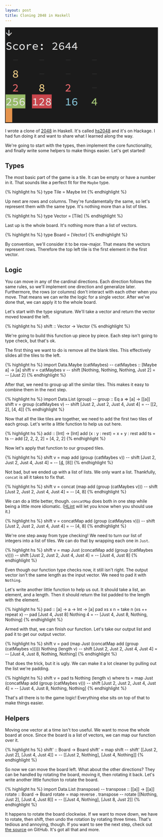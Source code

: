 ```yaml
---
layout: post
title: Cloning 2048 in Haskell
---
```


![A screenshot of hs2048][1]

I wrote a clone of [2048][2] in Haskell. It's called [hs2048][3] and it's on
Hackage. I had fun doing it and want to share what I learned along the way.

We're going to start with the types, then implement the core functionality, and
finally write some helpers to make things easier. Let's get started!

## Types

The most basic part of the game is a tile. It can be empty or have a number in
it. That sounds like a perfect fit for the `Maybe` type.

{% highlight hs %}
type Tile = Maybe Int
{% endhighlight %}

Up next are rows and columns. They're fundamentally the same, so let's
represent them with the same type. It's nothing more than a list of tiles.

{% highlight hs %}
type Vector = [Tile]
{% endhighlight %}

Last up is the whole board. It's nothing more than a list of vectors.

{% highlight hs %}
type Board = [Vector]
{% endhighlight %}

By convention, we'll consider it to be row-major. That means the vectors
represent rows. Therefore the top left tile is the first element in the first
vector.

## Logic

You can move in any of the cardinal directions. Each direction follows the same
rules, so we'll implement one direction and generalize later. Furthermore, the
rows (or columns) don't interact with each other when you move. That means we
can write the logic for a single vector. After we've done that, we can apply it
to the whole board.

Let's start with the type signature. We'll take a vector and return the vector
moved toward the left.

{% highlight hs %}
shift :: Vector -> Vector
{% endhighlight %}

We're going to build this function up piece by piece. Each step isn't going to
type check, but that's ok.

The first thing we want to do is remove all the blank tiles. This effectively
slides all the tiles to the left.

{% highlight hs %}
import Data.Maybe (catMaybes)
-- catMaybes :: [Maybe a] -> [a]
shift v = catMaybes v
-- shift [Nothing, Nothing, Nothing, Just 2] =
--   [Just 2]
{% endhighlight %}

After that, we need to group up all the similar tiles. This makes it easy to
combine them in the next step.

{% highlight hs %}
import Data.List (group)
-- group :: Eq a => [a] -> [[a]]
shift v = group (catMaybes v)
-- shift [Just 2, Just 2, Just 4, Just 4] =
--   [[2, 2], [4, 4]]
{% endhighlight %}

Now that all the like tiles are together, we need to add the first two tiles of
each group. Let's write a little function to help us out here.

{% highlight hs %}
add :: [Int] -> [Int]
add (x : y : rest) = x + y : rest
add ts = ts
-- add [2, 2, 2, 2] = [4, 2, 2]
{% endhighlight %}

Now let's apply that function to our grouped tiles.

{% highlight hs %}
shift v = map add (group (catMaybes v))
-- shift [Just 2, Just 2, Just 4, Just 4] =
--   [[4], [8]]
{% endhighlight %}

Not bad, but we ended up with a list of lists. We only want a list. Thankfully,
`concat` is all it takes to fix that.

{% highlight hs %}
shift v = concat (map add (group (catMaybes v)))
-- shift [Just 2, Just 2, Just 4, Just 4] =
--   [4, 8]
{% endhighlight %}

We can do a little better, though. `concatMap` does both in one step while
being a little more idiomatic. ([HLint][4] will let you know when you should
use it.)

{% highlight hs %}
shift v = concatMap add (group (catMaybes v)))
-- shift [Just 2, Just 2, Just 4, Just 4] =
--   [4, 8]
{% endhighlight %}

We're one step away from type checking! We need to turn our list of integers
into a list of tiles. We can do that by wrapping each one in `Just`.

{% highlight hs %}
shift v = map Just (concatMap add (group (catMaybes v))))
-- shift [Just 2, Just 2, Just 4, Just 4] =
--   [Just 4, Just 8]
{% endhighlight %}

Even though our function type checks now, it still isn't right. The output
vector isn't the same length as the input vector. We need to pad it with
`Nothing`.

Let's write another little function to help us out. It should take a list, an
element, and a length. Then it should return the list padded to the length with
the element.

{% highlight hs %}
pad :: [a] -> a -> Int -> [a]
pad xs x n = take n (xs ++ repeat x)
-- pad [Just 4, Just 8] Nothing 4 =
--   [Just 4, Just 8, Nothing, Nothing]
{% endhighlight %}

Armed with that, we can finish our function. Let's take our output list and pad
it to get our output vector.

{% highlight hs %}
shift v = pad
    (map Just (concatMap add (group (catMaybes v)))))
    Nothing
    (length v)
-- shift [Just 2, Just 2, Just 4, Just 4] =
--   [Just 4, Just 8, Nothing, Nothing]
{% endhighlight %}

That does the trick, but it is ugly. We can make it a lot cleaner by pulling
out the list we're padding.

{% highlight hs %}
shift v = pad ts Nothing (length v)
  where
    ts = map Just (concatMap add (group (catMaybes v)))
-- shift [Just 2, Just 2, Just 4, Just 4] =
--   [Just 4, Just 8, Nothing, Nothing]
{% endhighlight %}

That's all there is to the game logic! Everything else sits on top of that to
make things easier.

## Helpers

Moving one vector at a time isn't too useful. We want to move the whole board
at once. Since the board is a list of vectors, we can map our function over it.

{% highlight hs %}
shift' :: Board -> Board
shift' = map shift
-- shift' [[Just 2, Just 2], [Just 4, Just 4]] =
--   [[Just 2, Nothing], [Just 4, Nothing]]
{% endhighlight %}

So now we can move the board left. What about the other directions? They can be
handled by rotating the board, moving it, then rotating it back. Let's write
another little function to rotate the board.

{% highlight hs %}
import Data.List (transpose)
-- transpose :: [[a]] -> [[a]]
rotate :: Board -> Board
rotate = map reverse . transpose
-- rotate [[Nothing, Just 2], [Just 4, Just 8]] =
--   [[Just 4, Nothing], [Just 8, Just 2]]
{% endhighlight %}

It happens to rotate the board clockwise. If we want to move down, we have to
rotate, then shift, then undo the rotation by rotating three times. That's
tedious and annoying, though. If you want to see the next step, check out [the
source][5] on GitHub. It's got all that and more.

[1]: /static/images/2014-04-28-hs2048.png
[2]: https://github.com/gabrielecirulli/2048
[3]: http://hackage.haskell.org/package/hs2048
[4]: http://community.haskell.org/~ndm/hlint/
[5]: https://github.com/tfausak/hs2048
